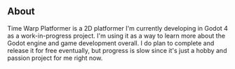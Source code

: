 ## About
Time Warp Platformer is a 2D platformer I'm currently developing in Godot 4 as a work-in-progress project. I'm using it as a way to learn more about the Godot engine and game development overall. I do plan to complete and release it for free eventually, but progress is slow since it's just a hobby and passion project for me right now.
